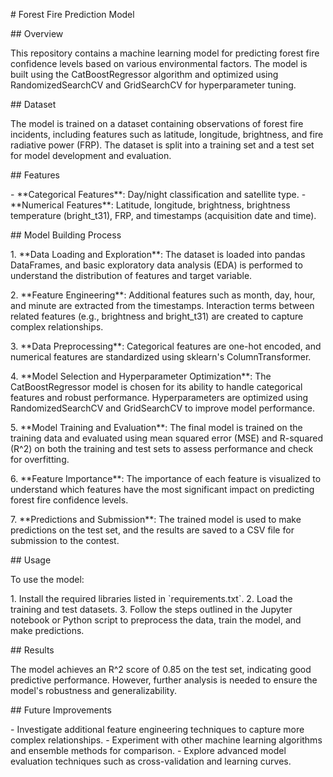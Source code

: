 \# Forest Fire Prediction Model

\## Overview

This repository contains a machine learning model for predicting forest
fire confidence levels based on various environmental factors. The model
is built using the CatBoostRegressor algorithm and optimized using
RandomizedSearchCV and GridSearchCV for hyperparameter tuning.

\## Dataset

The model is trained on a dataset containing observations of forest fire
incidents, including features such as latitude, longitude, brightness,
and fire radiative power (FRP). The dataset is split into a training set
and a test set for model development and evaluation.

\## Features

\- \*\*Categorical Features\*\*: Day/night classification and satellite
type. - \*\*Numerical Features\*\*: Latitude, longitude, brightness,
brightness temperature (bright_t31), FRP, and timestamps (acquisition
date and time).

\## Model Building Process

1\. \*\*Data Loading and Exploration\*\*: The dataset is loaded into
pandas DataFrames, and basic exploratory data analysis (EDA) is
performed to understand the distribution of features and target
variable.

2\. \*\*Feature Engineering\*\*: Additional features such as month, day,
hour, and minute are extracted from the timestamps. Interaction terms
between related features (e.g., brightness and bright_t31) are created
to capture complex relationships.

3\. \*\*Data Preprocessing\*\*: Categorical features are one-hot
encoded, and numerical features are standardized using sklearn\'s
ColumnTransformer.

4\. \*\*Model Selection and Hyperparameter Optimization\*\*: The
CatBoostRegressor model is chosen for its ability to handle categorical
features and robust performance. Hyperparameters are optimized using
RandomizedSearchCV and GridSearchCV to improve model performance.

5\. \*\*Model Training and Evaluation\*\*: The final model is trained on
the training data and evaluated using mean squared error (MSE) and
R-squared (R\^2) on both the training and test sets to assess
performance and check for overfitting.

6\. \*\*Feature Importance\*\*: The importance of each feature is
visualized to understand which features have the most significant impact
on predicting forest fire confidence levels.

7\. \*\*Predictions and Submission\*\*: The trained model is used to
make predictions on the test set, and the results are saved to a CSV
file for submission to the contest.

\## Usage

To use the model:

1\. Install the required libraries listed in \`requirements.txt\`. 2.
Load the training and test datasets. 3. Follow the steps outlined in the
Jupyter notebook or Python script to preprocess the data, train the
model, and make predictions.

\## Results

The model achieves an R\^2 score of 0.85 on the test set, indicating
good predictive performance. However, further analysis is needed to
ensure the model\'s robustness and generalizability.

\## Future Improvements

\- Investigate additional feature engineering techniques to capture more
complex relationships. - Experiment with other machine learning
algorithms and ensemble methods for comparison. - Explore advanced model
evaluation techniques such as cross-validation and learning curves.
